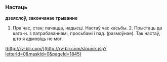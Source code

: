 ### Настаць
**дзеяслоў, закончанае трыванне**

1. Пра час, стан; пачацца, надысці. Настаў час касьбы. 2. Прыстаць да каго-н. з патрабаваннямі, просьбамі і пад. (размоўнае). Так настаў, што я адмовіць не мог.

<a rel="author">[http://rv-blr.com/](http://rv-blr.com/slounik.jsp?letterId=0&maskId=0&pageId=1845)</a>
